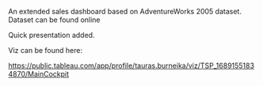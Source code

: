 An extended sales dashboard based on AdventureWorks 2005 dataset. Dataset can be found online

Quick presentation added.

Viz can be found here:

https://public.tableau.com/app/profile/tauras.burneika/viz/TSP_16891551834870/MainCockpit
